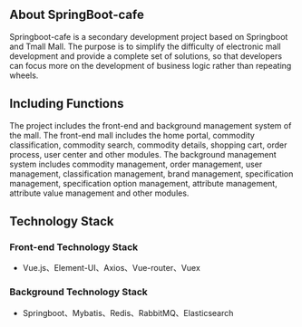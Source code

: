 ## About SpringBoot-cafe
Springboot-cafe is a secondary development project based on Springboot and Tmall Mall. The purpose is to simplify the difficulty of electronic mall development and provide a complete set of solutions, so that developers can focus more on the development of business logic rather than repeating wheels.

## Including Functions
The project includes the front-end and background management system of the mall. The front-end mall includes the home portal, commodity classification, commodity search, commodity details, shopping cart, order process, user center and other modules. The background management system includes commodity management, order management, user management, classification management, brand management, specification management, specification option management, attribute management, attribute value management and other modules.

## Technology Stack
### Front-end Technology Stack
- Vue.js、Element-UI、Axios、Vue-router、Vuex
### Background Technology Stack
- Springboot、Mybatis、Redis、RabbitMQ、Elasticsearch